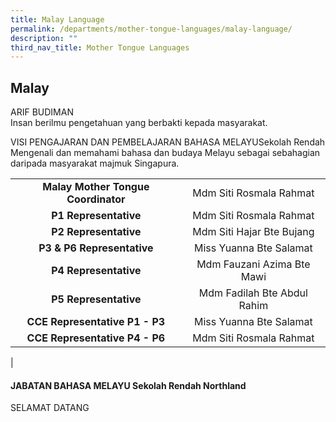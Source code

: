 ```yaml
---
title: Malay Language
permalink: /departments/mother-tongue-languages/malay-language/
description: ""
third_nav_title: Mother Tongue Languages
---
```

## Malay
ARIF BUDIMAN<br>
Insan berilmu pengetahuan yang berbakti kepada masyarakat.

VISI PENGAJARAN DAN PEMBELAJARAN BAHASA MELAYUSekolah Rendah<br>
Mengenali dan memahami bahasa dan budaya Melayu sebagai sebahagian daripada masyarakat majmuk Singapura.

|  |  |
|:---:|:---:|
| **Malay Mother Tongue Coordinator** | Mdm Siti Rosmala Rahmat |
| **P1 Representative** | Mdm Siti Rosmala Rahmat |
| **P2 Representative** | Mdm Siti Hajar Bte Bujang |
| **P3 &amp; P6 Representative** | Miss Yuanna Bte Salamat |
| **P4 Representative** | Mdm Fauzani Azima Bte Mawi |
| **P5 Representative** | Mdm Fadilah Bte Abdul Rahim |
| **CCE Representative P1 - P3** |  Miss Yuanna Bte Salamat |
| **CCE Representative P4 - P6** |  Mdm Siti Rosmala Rahmat |
|

#### **JABATAN BAHASA MELAYU Sekolah Rendah Northland**
SELAMAT DATANG